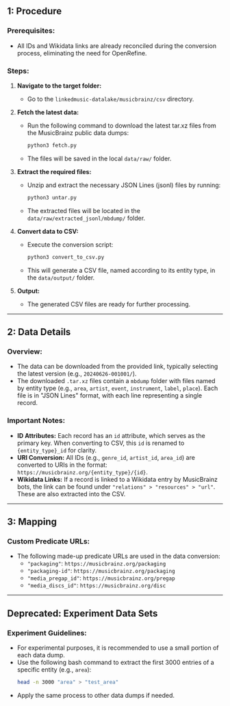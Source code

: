 ## 1: Procedure

### Prerequisites:
- All IDs and Wikidata links are already reconciled during the conversion process, eliminating the need for OpenRefine.

### Steps:
1. **Navigate to the target folder:**
   - Go to the `linkedmusic-datalake/musicbrainz/csv` directory.

2. **Fetch the latest data:**
   - Run the following command to download the latest tar.xz files from the MusicBrainz public data dumps:
     ```bash
     python3 fetch.py
     ```
   - The files will be saved in the local `data/raw/` folder.

3. **Extract the required files:**
   - Unzip and extract the necessary JSON Lines (jsonl) files by running:
     ```bash
     python3 untar.py
     ```
   - The extracted files will be located in the `data/raw/extracted_jsonl/mbdump/` folder.

4. **Convert data to CSV:**
   - Execute the conversion script:
     ```bash
     python3 convert_to_csv.py
     ```
   - This will generate a CSV file, named according to its entity type, in the `data/output/` folder.

5. **Output:**
   - The generated CSV files are ready for further processing.

---

## 2: Data Details

### Overview:
- The data can be downloaded from the provided link, typically selecting the latest version (e.g., `20240626-001001/`).
- The downloaded `.tar.xz` files contain a `mbdump` folder with files named by entity type (e.g., `area`, `artist`, `event`, `instrument`, `label`, `place`). Each file is in "JSON Lines" format, with each line representing a single record.

### Important Notes:
- **ID Attributes:** Each record has an `id` attribute, which serves as the primary key. When converting to CSV, this `id` is renamed to `{entity_type}_id` for clarity.
- **URI Conversion:** All IDs (e.g., `genre_id`, `artist_id`, `area_id`) are converted to URIs in the format: `https://musicbrainz.org/{entity_type}/{id}`.
- **Wikidata Links:** If a record is linked to a Wikidata entry by MusicBrainz bots, the link can be found under `"relations" > "resources" > "url"`. These are also extracted into the CSV.

---

## 3: Mapping

### Custom Predicate URLs:
- The following made-up predicate URLs are used in the data conversion:
  - `"packaging"`: `https://musicbrainz.org/packaging`
  - `"packaging-id"`: `https://musicbrainz.org/packaging`
  - `"media_pregap_id"`: `https://musicbrainz.org/pregap`
  - `"media_discs_id"`: `https://musicbrainz.org/disc`

---

## Deprecated: Experiment Data Sets

### Experiment Guidelines:
- For experimental purposes, it is recommended to use a small portion of each data dump.
- Use the following bash command to extract the first 3000 entries of a specific entity (e.g., `area`):
  ```bash
  head -n 3000 "area" > "test_area"
  ```
- Apply the same process to other data dumps if needed.